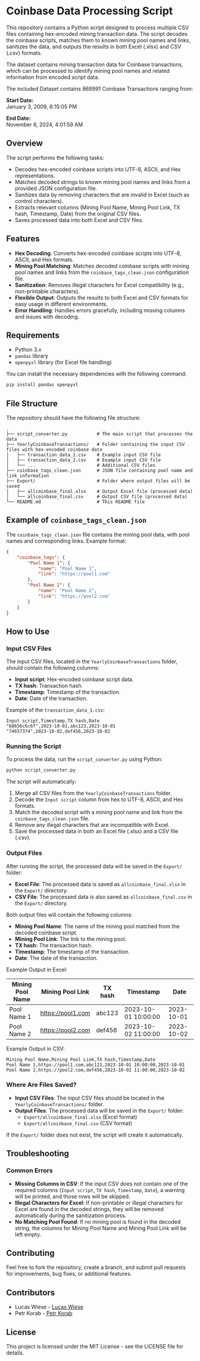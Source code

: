 # Coinbase Data Processing Script

This repository contains a Python script designed to process multiple CSV files containing hex-encoded mining transaction data. The script decodes the coinbase scripts, matches them to known mining pool names and links, sanitizes the data, and outputs the results in both Excel (.xlsx) and CSV (.csv) formats.

The dataset contains mining transaction data for Coinbase transactions, which can be processed to identify mining pool names and related information from encoded script data.

The included Dataset contains 868991 Coinbase Transactions ranging from:

**Start Date:**  
January 3, 2009, 6:15:05 PM  

**End Date:**  
November 6, 2024, 4:01:59 AM


## Overview

The script performs the following tasks:

- Decodes hex-encoded coinbase scripts into UTF-8, ASCII, and Hex representations.
- Matches decoded strings to known mining pool names and links from a provided JSON configuration file.
- Sanitizes data by removing characters that are invalid in Excel (such as control characters).
- Extracts relevant columns (Mining Pool Name, Mining Pool Link, TX hash, Timestamp, Date) from the original CSV files.
- Saves processed data into both Excel and CSV files.

## Features

- **Hex Decoding**: Converts hex-encoded coinbase scripts into UTF-8, ASCII, and Hex formats.
- **Mining Pool Matching**: Matches decoded coinbase scripts with mining pool names and links from the `coinbase_tags_clean.json` configuration file.
- **Sanitization**: Removes illegal characters for Excel compatibility (e.g., non-printable characters).
- **Flexible Output**: Outputs the results to both Excel and CSV formats for easy usage in different environments.
- **Error Handling**: Handles errors gracefully, including missing columns and issues with decoding.

## Requirements

- Python 3.x
- `pandas` library
- `openpyxl` library (for Excel file handling)

You can install the necessary dependencies with the following command:

```sh
pip install pandas openpyxl
```

## File Structure

The repository should have the following file structure:

```
.
├── script_converter.py           # The main script that processes the data
├── YearlyCoinbaseTransactions/   # Folder containing the input CSV files with hex-encoded coinbase data
│   ├── transaction_data_1.csv    # Example input CSV file
│   ├── transaction_data_2.csv    # Example input CSV file
│   └── ...                       # Additional CSV files
├── coinbase_tags_clean.json      # JSON file containing pool name and link information
├── Export/                       # Folder where output files will be saved
│   ├── allcoinbase_final.xlsx    # Output Excel file (processed data)
│   └── allcoinbase_final.csv     # Output CSV file (processed data)
└── README.md                     # This README file
```

## Example of `coinbase_tags_clean.json`

The `coinbase_tags_clean.json` file contains the mining pool data, with pool names and corresponding links. Example format:

```json
{
    "coinbase_tags": {
        "Pool Name 1": {
            "name": "Pool Name 1",
            "link": "https://pool1.com"
        },
        "Pool Name 2": {
            "name": "Pool Name 2",
            "link": "https://pool2.com"
        }
    }
}
```

## How to Use

### Input CSV Files

The input CSV files, located in the `YearlyCoinbaseTransactions` folder, should contain the following columns:

- **Input script**: Hex-encoded coinbase script data.
- **TX hash**: Transaction hash.
- **Timestamp**: Timestamp of the transaction.
- **Date**: Date of the transaction.

Example of the `transaction_data_1.csv`:

```csv
Input script,Timestamp,TX hash,Date
"68656c6c6f",2023-10-01,abc123,2023-10-01
"74657374",2023-10-02,def456,2023-10-02
```

### Running the Script

To process the data, run the `script_converter.py` using Python:

```sh
python script_converter.py
```

The script will automatically:

1. Merge all CSV files from the `YearlyCoinbaseTransactions` folder.
2. Decode the `Input script` column from hex to UTF-8, ASCII, and Hex formats.
3. Match the decoded script with a mining pool name and link from the `coinbase_tags_clean.json` file.
4. Remove any illegal characters that are incompatible with Excel.
5. Save the processed data in both an Excel file (.xlsx) and a CSV file (.csv).

### Output Files

After running the script, the processed data will be saved in the `Export/` folder:

- **Excel File**: The processed data is saved as `allcoinbase_final.xlsx` in the `Export/` directory.
- **CSV File**: The processed data is also saved as `allcoinbase_final.csv` in the `Export/` directory.

Both output files will contain the following columns:

- **Mining Pool Name**: The name of the mining pool matched from the decoded coinbase script.
- **Mining Pool Link**: The link to the mining pool.
- **TX hash**: The transaction hash.
- **Timestamp**: The timestamp of the transaction.
- **Date**: The date of the transaction.

Example Output in Excel:

| Mining Pool Name | Mining Pool Link     | TX hash | Timestamp           | Date       |
|------------------|----------------------|---------|---------------------|------------|
| Pool Name 1      | https://pool1.com    | abc123  | 2023-10-01 10:00:00 | 2023-10-01 |
| Pool Name 2      | https://pool2.com    | def456  | 2023-10-02 11:00:00 | 2023-10-02 |

Example Output in CSV:

```csv
Mining Pool Name,Mining Pool Link,TX hash,Timestamp,Date
Pool Name 1,https://pool1.com,abc123,2023-10-01 10:00:00,2023-10-01
Pool Name 2,https://pool2.com,def456,2023-10-02 11:00:00,2023-10-02
```

### Where Are Files Saved?

- **Input CSV Files**: The input CSV files should be located in the `YearlyCoinbaseTransactions/` folder.
- **Output Files**: The processed data will be saved in the `Export/` folder:
  - `Export/allcoinbase_final.xlsx` (Excel format)
  - `Export/allcoinbase_final.csv` (CSV format)

If the `Export/` folder does not exist, the script will create it automatically.

## Troubleshooting

### Common Errors

- **Missing Columns in CSV**: If the input CSV does not contain one of the required columns (`Input script`, `TX hash`, `Timestamp`, `Date`), a warning will be printed, and those rows will be skipped.
- **Illegal Characters for Excel**: If non-printable or illegal characters for Excel are found in the decoded strings, they will be removed automatically during the sanitization process.
- **No Matching Pool Found**: If no mining pool is found in the decoded string, the columns for Mining Pool Name and Mining Pool Link will be left empty.

## Contributing

Feel free to fork the repository, create a branch, and submit pull requests for improvements, bug fixes, or additional features.

## Contributors

- Lucas Wiese - [Lucas Wiese](https://github.com/lswiese)
- Petr Korab - [Petr Korab](https://github.com/PetrKorab)

## License

This project is licensed under the MIT License - see the LICENSE file for details.